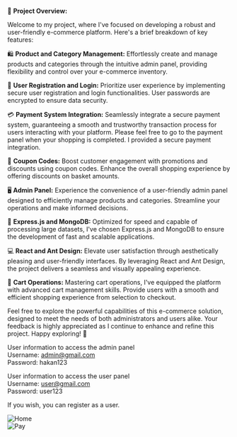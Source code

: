 📌 **Project Overview:**

Welcome to my project, where I've focused on developing a robust and user-friendly e-commerce platform. Here's a brief breakdown of key features:

🛍️ **Product and Category Management:**
Effortlessly create and manage products and categories through the intuitive admin panel, providing flexibility and control over your e-commerce inventory.

👥 **User Registration and Login:**
Prioritize user experience by implementing secure user registration and login functionalities. User passwords are encrypted to ensure data security.

💳 **Payment System Integration:**
Seamlessly integrate a secure payment system, guaranteeing a smooth and trustworthy transaction process for users interacting with your platform.
Please feel free to go to the payment panel when your shopping is completed. I provided a secure payment integration.

🎁 **Coupon Codes:**
Boost customer engagement with promotions and discounts using coupon codes. Enhance the overall shopping experience by offering discounts on basket amounts.

🖥️ **Admin Panel:**
Experience the convenience of a user-friendly admin panel designed to efficiently manage products and categories. Streamline your operations and make informed decisions.

🚀 **Express.js and MongoDB:**
Optimized for speed and capable of processing large datasets, I've chosen Express.js and MongoDB to ensure the development of fast and scalable applications.

💻 **React and Ant Design:**
Elevate user satisfaction through aesthetically pleasing and user-friendly interfaces. By leveraging React and Ant Design, the project delivers a seamless and visually appealing experience.

🛒 **Cart Operations:**
Mastering cart operations, I've equipped the platform with advanced cart management skills. Provide users with a smooth and efficient shopping experience from selection to checkout.

Feel free to explore the powerful capabilities of this e-commerce solution, designed to meet the needs of both administrators and users alike. Your feedback is highly appreciated as I continue to enhance and refine this project. Happy exploring! 🚀

User information to access the admin panel   
Username: admin@gmail.com   
Password: hakan123   

User information to access the user panel   
Username: user@gmail.com  
Password: user123  

If you wish, you can register as a user.

![Home](https://i.hizliresim.com/io0zlor.gif "Home")  
![Pay](https://i.hizliresim.com/7uy7n34.gif "Pay")  